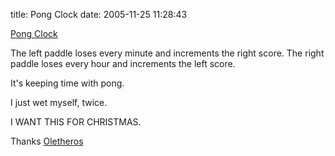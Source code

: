 title: Pong Clock
date: 2005-11-25 11:28:43

[Pong Clock][1]

The left paddle loses every minute and increments the right score. The right paddle loses every hour and increments the left score.

It's keeping time with pong.

I just wet myself, twice.

I WANT THIS FOR CHRISTMAS.

Thanks [Oletheros][2]

   [1]: http://mocoloco.com/archives/001766.php
   [2]: http://www.livejournal.com/users/oletheros

